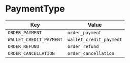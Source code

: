 # PaymentType

| Key | Value |
|-----|--------|
| `ORDER_PAYMENT` | `order_payment` |
| `WALLET_CREDIT_PAYMENT` | `wallet_credit_payment` |
| `ORDER_REFUND` | `order_refund` |
| `ORDER_CANCELLATION` | `order_cancellation` |
